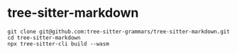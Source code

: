 # tree-sitter-markdown

```
git clone git@github.com:tree-sitter-grammars/tree-sitter-markdown.git
cd tree-sitter-markdown
npx tree-sitter-cli build --wasm
```
